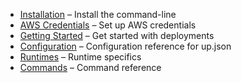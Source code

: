 
- [Installation](installation.md) – Install the command-line
- [AWS Credentials](aws-credentials.md) – Set up AWS credentials
- [Getting Started](getting-started.md) – Get started with deployments
- [Configuration](configuration.md) – Configuration reference for up.json
- [Runtimes](runtimes.md) – Runtime specifics
- [Commands](commands.md) – Command reference
